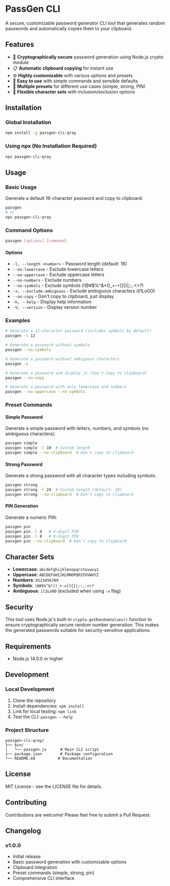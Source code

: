 # PassGen CLI

A secure, customizable password generator CLI tool that generates random passwords and automatically copies them to your clipboard.

## Features

- 🔐 **Cryptographically secure** password generation using Node.js crypto module
- 📋 **Automatic clipboard copying** for instant use
- ⚙️ **Highly customizable** with various options and presets
- 🚀 **Easy to use** with simple commands and sensible defaults
- 🎯 **Multiple presets** for different use cases (simple, strong, PIN)
- 🔧 **Flexible character sets** with inclusion/exclusion options

## Installation

### Global Installation

```bash
npm install -g passgen-cli-qray
```

### Using npx (No Installation Required)

```bash
npx passgen-cli-qray
```

## Usage

### Basic Usage

Generate a default 16-character password and copy to clipboard:

```bash
passgen
# or
npx passgen-cli-qray
```

### Command Options

```bash
passgen [options] [command]
```

#### Options

- `-l, --length <number>` - Password length (default: 16)
- `--no-lowercase` - Exclude lowercase letters
- `--no-uppercase` - Exclude uppercase letters  
- `--no-numbers` - Exclude numbers
- `--no-symbols` - Exclude symbols (!@#$%^&*()_+-=[]{}|;:,.<>?)
- `-x, --exclude-ambiguous` - Exclude ambiguous characters (il1Lo0O)
- `--no-copy` - Don't copy to clipboard, just display
- `-h, --help` - Display help information
- `-V, --version` - Display version number

### Examples

```bash
# Generate a 12-character password (includes symbols by default)
passgen -l 12

# Generate a password without symbols
passgen --no-symbols

# Generate a password without ambiguous characters
passgen -x

# Generate a password and display it (don't copy to clipboard)
passgen --no-copy

# Generate a password with only lowercase and numbers
passgen --no-uppercase --no-symbols
```

### Preset Commands

#### Simple Password
Generate a simple password with letters, numbers, and symbols (no ambiguous characters):

```bash
passgen simple
passgen simple -l 10  # Custom length
passgen simple --no-clipboard  # Don't copy to clipboard
```

#### Strong Password
Generate a strong password with all character types including symbols:

```bash
passgen strong
passgen strong -l 24  # Custom length (default: 20)
passgen strong --no-clipboard  # Don't copy to clipboard
```

#### PIN Generation
Generate a numeric PIN:

```bash
passgen pin
passgen pin -l 4   # 4-digit PIN
passgen pin -l 8   # 8-digit PIN
passgen pin --no-clipboard  # Don't copy to clipboard
```

## Character Sets

- **Lowercase**: `abcdefghijklmnopqrstuvwxyz`
- **Uppercase**: `ABCDEFGHIJKLMNOPQRSTUVWXYZ`
- **Numbers**: `0123456789`
- **Symbols**: `!@#$%^&*()_+-=[]{}|;:,.<>?`
- **Ambiguous**: `il1Lo0O` (excluded when using `-x` flag)

## Security

This tool uses Node.js's built-in `crypto.getRandomValues()` function to ensure cryptographically secure random number generation. This makes the generated passwords suitable for security-sensitive applications.

## Requirements

- Node.js 14.0.0 or higher

## Development

### Local Development

1. Clone the repository
2. Install dependencies: `npm install`
3. Link for local testing: `npm link`
4. Test the CLI: `passgen --help`

### Project Structure

```
passgen-cli-qray/
├── bin/
│   └── passgen.js      # Main CLI script
├── package.json        # Package configuration
└── README.md          # Documentation
```

## License

MIT License - see the LICENSE file for details.

## Contributing

Contributions are welcome! Please feel free to submit a Pull Request.

## Changelog

### v1.0.0
- Initial release
- Basic password generation with customizable options
- Clipboard integration
- Preset commands (simple, strong, pin)
- Comprehensive CLI interface